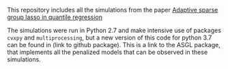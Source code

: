This repository includes all the simulations from the paper [Adaptive sparse group lasso in quantile regression](https://link.springer.com/article/10.1007/s11634-020-00413-8)

The simulations were run in Python 2.7 and make intensive use of packages `cvxpy` and `multiprocessing`, but a new version of this code for python 3.7 can be found in (link to github package). This is a link to the ASGL package, that implements all the penalized models that can be observed in these simulations.
